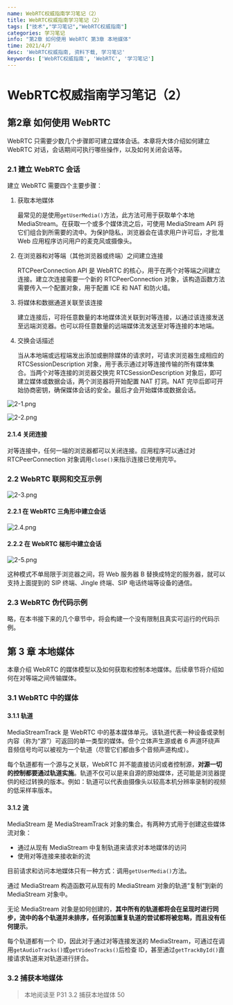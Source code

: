 ```yaml
---
name: WebRTC权威指南学习笔记（2）
title: WebRTC权威指南学习笔记（2）
tags: ["技术","学习笔记","WebRTC权威指南"]
categories: 学习笔记
info: "第2章 如何使用 WebRTC 第3章 本地媒体"
time: 2021/4/7
desc: 'WebRTC权威指南, 资料下载, 学习笔记'
keywords: ['WebRTC权威指南', 'WebRTC', '学习笔记']
---
```


# WebRTC权威指南学习笔记（2）

## 第2章 如何使用 WebRTC

WebRTC 只需要少数几个步骤即可建立媒体会话。本章将大体介绍如何建立 WebRTC 对话，会话期间可执行哪些操作，以及如何关闭会话等。

### 2.1 建立 WebRTC 会话

建立 WebRTC 需要四个主要步骤：

1. 获取本地媒体

   最常见的是使用`getUserMedia()`方法，此方法可用于获取单个本地 MediaStream。在获取一个或多个媒体流之后，可使用 MediaStream API 将它们组合到所需要的流中。为保护隐私，浏览器会在请求用户许可后，才批准 Web 应用程序访问用户的麦克风或摄像头。

2. 在浏览器和对等端（其他浏览器或终端）之间建立连接

   RTCPeerConnection API 是 WebRTC 的核心，用于在两个对等端之间建立连接。建立次连接需要一个新的 RTCPeerConnection 对象，该构造函数方法需要传入一个配置对象，用于配置 ICE 和 NAT 和防火墙。

3. 将媒体和数据通道关联至该连接

   建立连接后，可将任意数量的本地媒体流关联到对等连接，以通过该连接发送至远端浏览器。也可以将任意数量的远端媒体流发送至对等连接的本地端。

4. 交换会话描述

   当从本地端或远程端发出添加或删除媒体的请求时，可请求浏览器生成相应的 RTCSessionDescription 对象，用于表示通过对等连接传输的所有媒体集合。当两个对等连接的浏览器交换完 RTCSessionDescription 对象后，即可建立媒体或数据会话，两个浏览器将开始配置 NAT 打洞。NAT 完毕后即可开始协商密钥，确保媒体会话的安全。最后才会开始媒体或数据会话。

![2-1.png](./images/2-1.png)

![2-2.png](./images/2-2.png)

#### 2.1.4 关闭连接

对等连接中，任何一端的浏览器都可以关闭连接。应用程序可以通过对 RTCPeerConnection 对象调用`close()`来指示连接已使用完毕。

### 2.2 WebRTC 联网和交互示例

![2-3.png](./images/2-3.png)

#### 2.2.1 在 WebRTC 三角形中建立会话

![2.4.png](./images/2.4.png)

#### 2.2.2 在 WebRTC 梯形中建立会话

![2-5.png](./images/2-5.png)

这种模式不单局限于浏览器之间，将 Web 服务器 B 替换成特定的服务器，就可以支持上面提到的 SIP 终端、Jingle 终端、SIP 电话终端等设备的通信。

### 2.3 WebRTC 伪代码示例

略，在本书接下来的几个章节中，将会构建一个没有限制且真实可运行的代码示例。

## 第 3 章 本地媒体

本章介绍 WebRTC 的媒体模型以及如何获取和控制本地媒体。后续章节将介绍如何在对等端之间传输媒体。

### 3.1 WebRTC 中的媒体

#### 3.1.1 轨道

MediaStreamTrack 是 WebRTC 中的基本媒体单元。该轨道代表一种设备或录制内容（称为“源”）可返回的单一类型的媒体。但个立体声生源或者 6 声道环绕声音频信号均可以被视为一个轨道（尽管它们都由多个音频声道构成）。

每个轨道都有一个源与之关联，WebRTC 并不能直接访问或者控制源，**对源一切的控制都要通过轨道实施**。轨道不仅可以是来自源的原始媒体，还可能是浏览器提供的经过转换的版本。例如：轨道可以代表由摄像头以较高本机分辨率录制的视频的低采样率版本。

#### 3.1.2 流

MediaStream 是 MediaStreamTrack 对象的集合。有两种方式用于创建这些媒体流对象：

- 通过从现有 MediaStream 中复制轨道来请求对本地媒体的访问
- 使用对等连接来接收新的流

目前请求和访问本地媒体只有一种方式：调用`getUserMedia()`方法。

通过 MediaStream 构造函数可从现有的 MediaStream 对象的轨道“复制”到新的 MediaStream 对象中。

无论 MediaStream 对象是如何创建的，**其中所有的轨道都将会在呈现时进行同步，流中的各个轨道并未排序，任何添加重复轨道的尝试都将被忽略，而且没有任何提示**。

每个轨道都有一个 ID，因此对于通过对等连接发送的 MediaStream，可通过在调用`getAudioTracks()`或`getVideoTracks()`后检查 ID，甚至通过`getTrackById()`直接请求轨道来对轨道进行拼合。

### 3.2 捕获本地媒体











> 本地阅读至 P31 3.2 捕获本地媒体 50